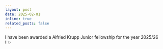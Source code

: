 ```yaml
---
layout: post
date: 2025-02-01 
inline: true
related_posts: false
---
```


I have been awarded a Alfried Krupp Junior fellowship for the year 2025/26 ! :sparkles: 
